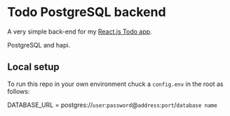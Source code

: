 # Todo PostgreSQL backend

A very simple back-end for my [React.js Todo app](https://github.com/finnhodgkin/react-week/tree/master/Eggheads-todo).

PostgreSQL and hapi.


## Local setup

To run this repo in your own environment chuck a `config.env` in the root as follows:

DATABASE_URL = postgres://`user`:`password`@`address`:`port`/`database name`

